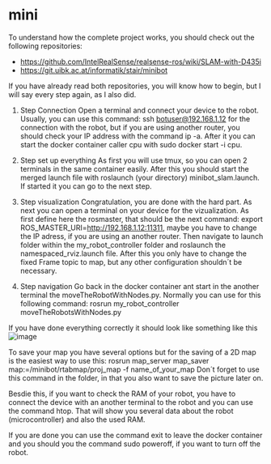 # mini

To understand how the complete project works, you should check out the following repositories:

- https://github.com/IntelRealSense/realsense-ros/wiki/SLAM-with-D435i
- https://git.uibk.ac.at/informatik/stair/minibot

If you have already read both repositories, you will know how to begin, but I will say every step again, as I also did.

1. Step Connection
Open a terminal and connect your device to the robot. Usually, you can use this command: ssh botuser@192.168.1.12 for the connection with the robot, but if you are using another router, you should check your IP address with the command ip -a.
After it you can start the docker container caller cpu with sudo docker start -i cpu.

2. Step set up everything
As first you will use tmux, so you can open 2 terminals in the same container easily. After this you should start the merged launch file with roslaunch (your directory) minibot_slam.launch. If started it you can go to the next step.

3. Step visualization
Congratulation, you are done with the hard part. As next you can open a terminal on your device for the vizualization. As first define here the rosmaster, that should be the next command: export ROS_MASTER_URI=http://192.168.1.12:11311, maybe you have to change the IP adress, if you are using an another router. Then navigate to launch folder within the my_robot_controller folder and roslaunch the namespaced_rviz.launch file. After this you only have to change the fixed Frame topic to map, but any other configuration shouldn´t be necessary.

4. Step navigation
Go back in the docker container ant start in the another terminal the moveTheRobotWithNodes.py. Normally you can use for this following command: rosrun my_robot_controller moveTheRobotsWithNodes.py

If you have done everything correctly it should look like something like this
![image](https://github.com/Gery485/mini/assets/139466090/831fa249-bf32-4ee9-acb6-fb684b84ff88)

To save your map you have several options but for the saving of a 2D map is the easiest way to use this: rosrun map_server map_saver map:=/minibot/rtabmap/proj_map -f name_of_your_map
Don´t forget to use this command in the folder, in that you also want to save the picture later on.

Besdie this, if you want to check the RAM of your robot, you have to connect the device with an another terminal to the robot and you can use the command htop. That will show you several data about the robot (microcontroller) and also the used RAM.

If you are done you can use the command exit to leave the docker container and you should you the command sudo poweroff, if you want to turn off the robot.
